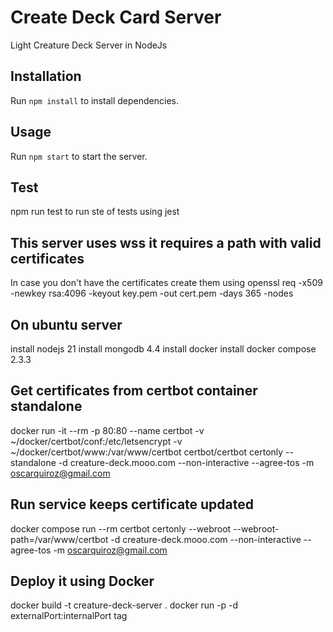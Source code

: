 # Create Deck Card Server

Light Creature Deck Server in NodeJs

## Installation

Run `npm install` to install dependencies.

## Usage

Run `npm start` to start the server.

## Test

npm run test to run ste of tests using jest

## This server uses wss it requires a path with valid certificates

In case you don't have the certificates create them using openssl req -x509 -newkey rsa:4096 -keyout key.pem -out cert.pem -days 365 -nodes

## On ubuntu server

install nodejs 21
install mongodb 4.4
install docker
install docker compose 2.3.3

## Get certificates from certbot container standalone

docker run -it --rm -p 80:80 --name certbot -v ~/docker/certbot/conf:/etc/letsencrypt -v ~/docker/certbot/www:/var/www/certbot certbot/certbot certonly
--standalone -d creature-deck.mooo.com --non-interactive --agree-tos -m oscarquiroz@gmail.com

## Run service keeps certificate updated

docker compose run --rm certbot certonly --webroot --webroot-path=/var/www/certbot -d creature-deck.mooo.com --non-interactive --agree-tos -m oscarquiroz@gmail.com

## Deploy it using Docker

docker build -t creature-deck-server .
docker run -p -d externalPort:internalPort tag
